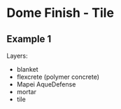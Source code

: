 
# Dome Finish - Tile

## Example 1

[](https://community.fornobravo.com/forum/good-background-information/brick-oven-photos/407814-36-dome-build-tobermory-ontario)

Layers:

* blanket
* flexcrete (polymer concrete)
* Mapei AqueDefense
* mortar
* tile
